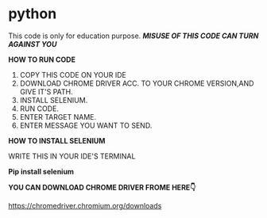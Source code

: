 # python
This code is only for education purpose.
***MISUSE OF THIS CODE CAN TURN AGAINST YOU***

**HOW TO RUN CODE**
1) COPY THIS CODE ON YOUR IDE
2) DOWNLOAD CHROME DRIVER ACC. TO YOUR CHROME VERSION,AND GIVE IT'S PATH.
3) INSTALL SELENIUM.
4) RUN CODE.
5) ENTER TARGET NAME.
6) ENTER MESSAGE YOU WANT TO SEND.

**HOW TO INSTALL SELENIUM**

WRITE THIS IN YOUR IDE'S TERMINAL

**Pip install selenium**

**YOU CAN DOWNLOAD CHROME DRIVER FROME HERE👇**

https://chromedriver.chromium.org/downloads
